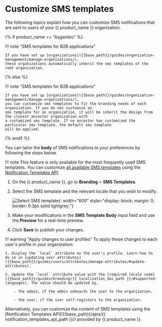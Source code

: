 # Customize SMS templates

The following topics explain how you can customize SMS notifications that are sent to users of your {{ product_name }} organization.

{% if product_name == "Asgardeo" %}

!!! note "SMS templates for B2B applications"

    If you have set up [organizations]({{base_path}}/guides/organization-management/manage-organizations/),
    these organizations automatically inherit the sms templates of the root organization.

{% else %}

!!! note "SMS templates for B2B applications"

    If you have set up [organizations]({{base_path}}/guides/organization-management/manage-organizations/),
    you can customize sms templates to fit the branding needs of each organization. If you do not customize an 
    sms template for an organization, it will be inherit the design from the closest ancestor organization with
    a customized sms template. If no ancestor has customized the particular sms template, the default sms template
    will be applied.

{% endif %}

You can tailor the **body** of SMS notifications to your preferences by following the steps below.

!!! note
    This feature is only available for the most frequently used SMS templates. You can customize [all available SMS templates]({{base_path}}/references/sms-templates/) using the [Notification Templates API]({{base_path}}/apis/notification-templates/).

1. On the {{ product_name }}, go to **Branding** > **SMS Templates**.
2. Select the SMS template and the relevant locale that you wish to modify.

    ![Select SMS template]({{base_path}}/assets/img/guides/branding/select-sms-template.png){: width="600" style="display: block; margin: 0; border: 0.3px solid lightgrey;"}

3. Make your modifications in the **SMS Template Body** input field and use the **Preview** for a real-time preview.

4. Click **Save** to publish your changes.

!!! warning "Apply changes to user profiles"
    To apply these changes to each user's profile in your organization:

    1. Display the `local` attribute on the user's profile. Learn how to do so in [updating user attributes]({{base_path}}/guides/users/attributes/manage-attributes/#update-attributes).

    2. Update the `local` attribute value with the [required locale code]({{base_path}}/guides/branding/{{ localization_doc_path }}/#supported-languages). The value should be updated by,

        - the admin, if the admin onboards the user to the organization.

        - the user, if the user self-registers to the organization.

Alternatively, you can customize the content of SMS templates using the [Notification Templates API]({{base_path}}/apis/{{ notification_templates_api_path }}/) provided by {{ product_name }}.
